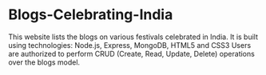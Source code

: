 # Blogs-Celebrating-India
This website lists the blogs on various festivals celebrated in India.
It is built using technologies: Node.js, Express, MongoDB, HTML5 and CSS3
Users are authorized to perform CRUD (Create, Read, Update, Delete) operations over the blogs model.


